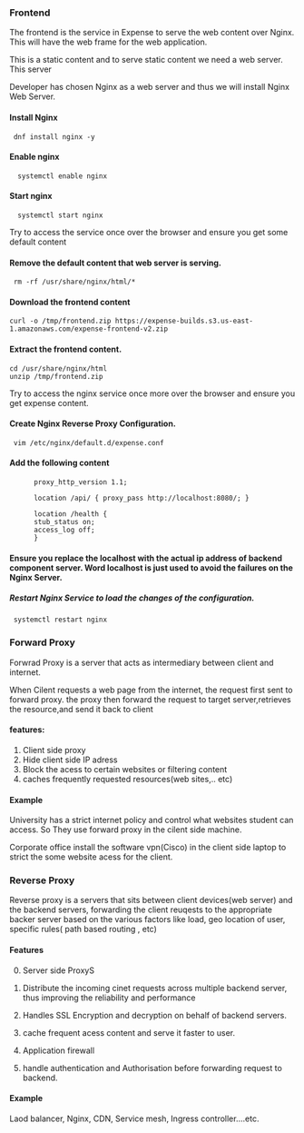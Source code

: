 ### Frontend

The frontend is the service in Expense to serve the web content over Nginx. This will have the web frame for the web application.

This is a static content and to serve static content we need a web server. This server

Developer has chosen Nginx as a web server and thus we will install Nginx Web Server.

#### Install Nginx

     dnf install nginx -y

#### Enable nginx

      systemctl enable nginx

#### Start nginx

      systemctl start nginx

Try to access the service once over the browser and ensure you get some default content

#### Remove the default content that web server is serving.

     rm -rf /usr/share/nginx/html/*

#### Download the frontend content

    curl -o /tmp/frontend.zip https://expense-builds.s3.us-east-1.amazonaws.com/expense-frontend-v2.zip

#### Extract the frontend content.

    cd /usr/share/nginx/html
    unzip /tmp/frontend.zip

Try to access the nginx service once more over the browser and ensure you get expense content.

#### Create Nginx Reverse Proxy Configuration.

     vim /etc/nginx/default.d/expense.conf

#### Add the following content

          proxy_http_version 1.1;

          location /api/ { proxy_pass http://localhost:8080/; }

          location /health {
          stub_status on;
          access_log off;
          }

#### Ensure you replace the localhost with the actual ip address of backend component server. Word localhost is just used to avoid the failures on the Nginx Server.

##### Restart Nginx Service to load the changes of the configuration.

     systemctl restart nginx

### Forward Proxy

Forwrad Proxy is a server that acts as intermediary between client and internet.

When Cilent requests a web page from the internet, the request first sent to forward proxy. the proxy then forward the request to target server,retrieves the resource,and send it back to client

#### features:

1. Client side proxy
2. Hide client side IP adress
3. Block the acess to certain websites or filtering content
4. caches frequently requested resources(web sites,.. etc)

#### Example

University has a strict internet policy and control what websites student can access. So They use forward proxy in the cilent side machine.

Corporate office install the software vpn(Cisco) in the client side laptop to strict the some website acess for the client.

### Reverse Proxy

Reverse proxy is a servers that sits between client devices(web server) and the backend servers, forwarding the client reuqests to the appropriate backer server based on the various factors like load, geo location of user, specific rules( path based routing , etc)

#### Features

0. Server side ProxyS
1. Distribute the incoming cinet requests across multiple backend server, thus improving the reliability and performance
2. Handles SSL Encryption and decryption on behalf of backend servers.
3. cache frequent acess content and serve it faster to user.

4. Application firewall
5. handle authentication and Authorisation before forwarding request to backend.

#### Example

Laod balancer, Nginx, CDN, Service mesh, Ingress controller....etc.
